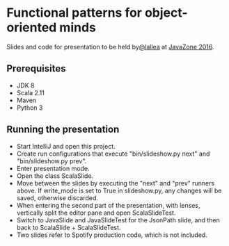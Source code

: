 # Functional patterns for object-oriented minds

Slides and code for presentation to be held by[@lallea](https://github.com/lallea) at [JavaZone
2016](https://2016.javazone.no/).

## Prerequisites

* JDK 8
* Scala 2.11
* Maven
* Python 3


## Running the presentation

* Start IntelliJ and open this project.
* Create run configurations that execute "bin/slideshow.py next" and "bin/slideshow.py prev".
* Enter presentation mode.
* Open the class ScalaSlide.
* Move between the slides by executing the "next" and "prev" runners above. If write_mode is set to True in
  slideshow.py, any changes will be saved, otherwise discarded.
* When entering the second part of the presentation, with lenses, vertically split the editor pane and open
  ScalaSlideTest.
* Switch to JavaSlide and JavaSlideTest for the JsonPath slide, and then back to ScalaSlide + ScalaSlideTest.
* Two slides refer to Spotify production code, which is not included.


